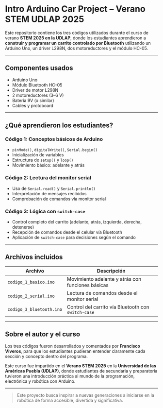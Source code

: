 # Intro Arduino Car Project – Verano STEM UDLAP 2025

Este repositorio contiene los tres códigos utilizados durante el curso de verano **STEM 2025 en la UDLAP**, donde los estudiantes aprendieron a **construir y programar un carrito controlado por Bluetooth** utilizando un Arduino Uno, un driver L298N, dos motoreductores y el módulo HC-05.

---

## Componentes usados
- Arduino Uno
- Módulo Bluetooth HC-05
- Driver de motor L298N
- 2 motoreductores (3–6 V)
- Batería 9V (o similar)
- Cables y protoboard

---

## ¿Qué aprendieron los estudiantes?

### Código 1: Conceptos básicos de Arduino
- `pinMode()`, `digitalWrite()`, `Serial.begin()`
- Inicialización de variables
- Estructura de `setup()` y `loop()`
- Movimiento básico: adelante y atrás

### Código 2: Lectura del monitor serial
- Uso de `Serial.read()` y `Serial.println()`
- Interpretación de mensajes recibidos
- Comprobación de comandos vía monitor serial

### Código 3: Lógica con `switch-case`
- Control completo del carrito (adelante, atrás, izquierda, derecha, detenerse)
- Recepción de comandos desde el celular vía Bluetooth
- Aplicación de `switch-case` para decisiones según el comando

---

## Archivos incluidos

| Archivo                 | Descripción                                            |
|-------------------------|--------------------------------------------------------|
| `codigo_1_basico.ino`   | Movimiento adelante y atrás con funciones básicas      |
| `codigo_2_serial.ino`   | Lectura de comandos desde el monitor serial            |
| `codigo_3_bluetooth.ino`| Control del carrito vía Bluetooth con `switch-case`    |

---

## Sobre el autor y el curso

Los tres códigos fueron desarrollados y comentados por **Francisco Viveros**, para que los estudiantes pudieran entender claramente cada sección y concepto dentro del programa.

Este curso fue impartido en el **Verano STEM 2025** en la **Universidad de las Américas Puebla (UDLAP)**, donde estudiantes de secundaria y preparatoria tuvieron una introducción práctica al mundo de la programación, electrónica y robótica con Arduino.

---

> Este proyecto busca inspirar a nuevas generaciones a iniciarse en la robótica de forma accesible, divertida y significativa.
